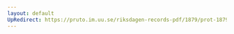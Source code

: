 ```yaml
---
layout: default
UpRedirect: https://pruto.im.uu.se/riksdagen-records-pdf/1879/prot-1879--ak--058/prot-1879--ak--058_019.pdf
---
```

